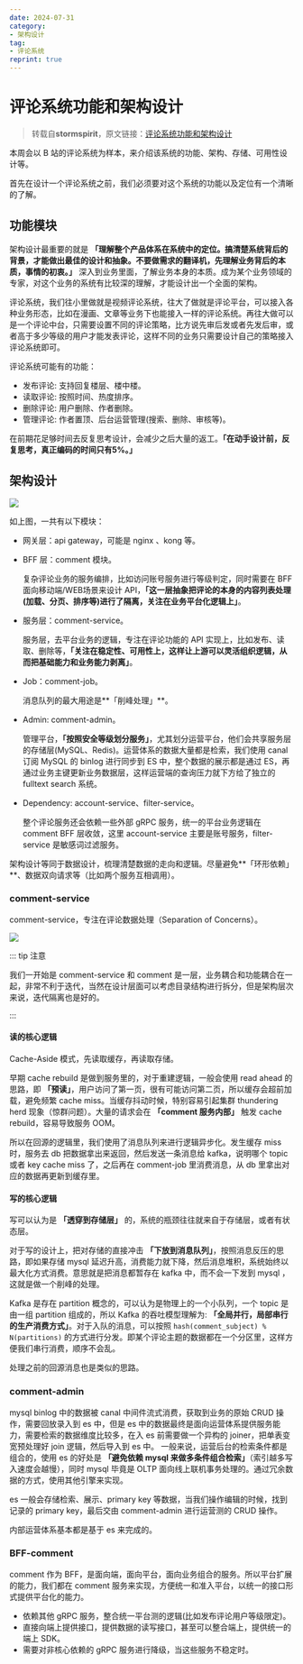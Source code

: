 ```yaml
---
date: 2024-07-31
category: 
- 架构设计
tag: 
- 评论系统
reprint: true
---
```


# 评论系统功能和架构设计

<!-- more -->

> 转载自**stormspirit**，原文链接：[评论系统功能和架构设计](https://mp.weixin.qq.com/s?__biz=MzkyNjI2NTQwOA==&mid=2247484296&idx=1&sn=198c1ba2cc18c1bf74fc8d3ee86e9839&chksm=c238baa7f54f33b115fff4940157b013f864e4d601b88942e95235d6049217f1ab81e6230b99&cur_album_id=2821390734124941313&scene=189#wechat_redirect)

本周会以 B 站的评论系统为样本，来介绍该系统的功能、架构、存储、可用性设计等。

首先在设计一个评论系统之前，我们必须要对这个系统的功能以及定位有一个清晰的了解。

## 功能模块

架构设计最重要的就是 **「理解整个产品体系在系统中的定位。搞清楚系统背后的背景，才能做出最佳的设计和抽象。不要做需求的翻译机，先理解业务背后的本质，事情的初衷。」** 深入到业务里面，了解业务本身的本质。成为某个业务领域的专家，对这个业务的系统有比较深的理解，才能设计出一个全面的架构。

评论系统，我们往小里做就是视频评论系统，往大了做就是评论平台，可以接入各种业务形态，比如在漫画、文章等业务下也能接入一样的评论系统。再往大做可以是一个评论中台，只需要设置不同的评论策略，比方说先审后发或者先发后审，或者高于多少等级的用户才能发表评论，这样不同的业务只需要设计自己的策略接入评论系统即可。

评论系统可能有的功能：

- 发布评论: 支持回复楼层、楼中楼。
- 读取评论: 按照时间、热度排序。
- 删除评论: 用户删除、作者删除。
- 管理评论: 作者置顶、后台运营管理(搜索、删除、审核等)。

在前期花足够时间去反复思考设计，会减少之后大量的返工。**「在动手设计前，反复思考，真正编码的时间只有5%。」**

## 架构设计

![](https://cloud.braumace.cn/f/Z2lCy/0731_1.png)


如上图，一共有以下模块：

- 网关层：api gateway，可能是 nginx 、kong 等。

- BFF 层：comment 模块。

  复杂评论业务的服务编排，比如访问账号服务进行等级判定，同时需要在 BFF 面向移动端/WEB场景来设计 API，**「这一层抽象把评论的本身的内容列表处理(加载、分页、排序等)进行了隔离，关注在业务平台化逻辑上」**。

- 服务层：comment-service。

  服务层，去平台业务的逻辑，专注在评论功能的 API 实现上，比如发布、读取、删除等，**「关注在稳定性、可用性上，这样让上游可以灵活组织逻辑，从而把基础能力和业务能力剥离」**。

- Job：comment-job。

  消息队列的最大用途是**「削峰处理」**。

-  Admin: comment-admin。

   管理平台，**「按照安全等级划分服务」**，尤其划分运营平台，他们会共享服务层的存储层(MySQL、Redis)。运营体系的数据大量都是检索，我们使用 canal 订阅 MySQL 的 binlog 进行同步到 ES 中，整个数据的展示都是通过 ES，再通过业务主键更新业务数据层，这样运营端的查询压力就下方给了独立的 fulltext search 系统。

-  Dependency: account-service、filter-service。

   整个评论服务还会依赖一些外部 gRPC 服务，统一的平台业务逻辑在 comment BFF 层收敛，这里 account-service 主要是账号服务，filter-service 是敏感词过滤服务。


架构设计等同于数据设计，梳理清楚数据的走向和逻辑。尽量避免**「环形依赖」**、数据双向请求等（比如两个服务互相调用）。

### comment-service

comment-service，专注在评论数据处理（Separation of Concerns）。

![](https://cloud.braumace.cn/f/18gI1/0731_2.png)

::: tip 注意

我们一开始是 comment-service 和 comment 是一层，业务耦合和功能耦合在一起，非常不利于迭代，当然在设计层面可以考虑目录结构进行拆分，但是架构层次来说，迭代隔离也是好的。

:::

#### 读的核心逻辑

Cache-Aside 模式，先读取缓存，再读取存储。

早期 cache rebuild 是做到服务里的，对于重建逻辑，一般会使用 read ahead 的思路，即 **「预读」**，用户访问了第一页，很有可能访问第二页，所以缓存会超前加载，避免频繁 cache miss。当缓存抖动时候，特别容易引起集群 thundering herd 现象（惊群问题）。大量的请求会在 **「comment 服务内部」** 触发 cache rebuild，容易导致服务 OOM。

所以在回源的逻辑里，我们使用了消息队列来进行逻辑异步化。发生缓存 miss 时，服务去 db 把数据拿出来返回，然后发送一条消息给 kafka，说明哪个 topic 或者 key cache miss 了，之后再在 comment-job 里消费消息，从 db 里拿出对应的数据再更新到缓存里。

#### 写的核心逻辑

写可以认为是 **「透穿到存储层」** 的，系统的瓶颈往往就来自于存储层，或者有状态层。

对于写的设计上，把对存储的直接冲击 **「下放到消息队列」**，按照消息反压的思路，即如果存储 mysql 延迟升高，消费能力就下降，然后消息堆积，系统始终以最大化方式消费。意思就是把消息都暂存在 kafka 中，而不会一下发到 mysql ，这就是做一个削峰的处理。

Kafka 是存在 partition 概念的，可以认为是物理上的一个小队列，一个 topic 是由一组 partition 组成的，所以 Kafka 的吞吐模型理解为: **「全局并行，局部串行的生产消费方式」**。对于入队的消息，可以按照 `hash(comment_subject) % N(partitions)` 的方式进行分发。即某个评论主题的数据都在一个分区里，这样方便我们串行消费，顺序不会乱。

处理之前的回源消息也是类似的思路。

### comment-admin

mysql binlog 中的数据被 canal 中间件流式消费，获取到业务的原始 CRUD 操作，需要回放录入到 es 中，但是 es 中的数据最终是面向运营体系提供服务能力，需要检索的数据维度比较多，在入 es 前需要做一个异构的 joiner，把单表变宽预处理好 join 逻辑，然后导入到 es 中。 一般来说，运营后台的检索条件都是组合的，使用 es 的好处是 **「避免依赖 mysql 来做多条件组合检索」**（索引越多写入速度会越慢），同时 mysql 毕竟是 OLTP 面向线上联机事务处理的。通过冗余数据的方式，使用其他引擎来实现。

es 一般会存储检索、展示、primary key 等数据，当我们操作编辑的时候，找到记录的 primary key，最后交由 comment-admin 进行运营测的 CRUD 操作。

内部运营体系基本都是基于 es 来完成的。

### BFF-comment

comment 作为 BFF，是面向端，面向平台，面向业务组合的服务。所以平台扩展的能力，我们都在 comment 服务来实现，方便统一和准入平台，以统一的接口形式提供平台化的能力。

- 依赖其他 gRPC 服务，整合统一平台测的逻辑(比如发布评论用户等级限定)。
- 直接向端上提供接口，提供数据的读写接口，甚至可以整合端上，提供统一的端上 SDK。
- 需要对非核心依赖的 gRPC 服务进行降级，当这些服务不稳定时。

